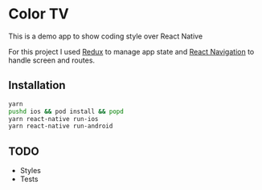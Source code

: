 # Color TV

This is a demo app to show coding style over React Native

For this project I used [Redux](https://redux.js.org/)  to manage app state and [React Navigation](https://reactnavigation.org/) to handle  screen and routes.


## Installation

```bash
yarn
pushd ios && pod install && popd
yarn react-native run-ios
yarn react-native run-android
```


## TODO
- Styles
- Tests
